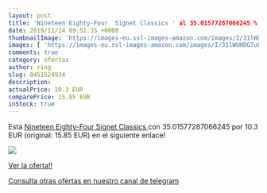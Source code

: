 ```yaml
---
layout: post
title: 'Nineteen Eighty-Four  Signet Classics ' al 35.01577287066245 % de descuento
date: 2019/11/14 09:51:35 +0000
thumbnailImage: 'https://images-eu.ssl-images-amazon.com/images/I/31lWUHDG7uL._SL200_.jpg'
images: [ 'https://images-eu.ssl-images-amazon.com/images/I/31lWUHDG7uL._SL200_.jpg' ]
comments: true
category: ofertas
author: ring
slug: 0451524934
description:
actualPrice: 10.3 EUR
comparePrice: 15.85 EUR
inStock: true
---
```


Está [Nineteen Eighty-Four  Signet Classics ](https://www.amazon.com/dp/0451524934/?tag=redken08-20) con 35.01577287066245 por 10.3 EUR (original: 15.85 EUR) en el siguiente enlace!

[![](https://images-eu.ssl-images-amazon.com/images/I/31lWUHDG7uL._SL200_.jpg)](https://www.amazon.com/dp/0451524934/?tag=redken08-20)

[Ver la oferta!!](https://www.amazon.com/dp/0451524934/?tag=redken08-20)

[Consulta otras ofertas en nuestro canal de telegram](https://t.me/s/ofertas25)
